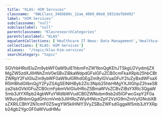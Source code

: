 ```yaml
--- 
 title: "KLAS: HIM Services" 
 classname:  "OWLClass_34bbb89c_12ae_40b9_80e8_5831dafb8492" 
 label: "HIM Services" 
 subclassname: "null" 
 subclasslabel: "null" 
 parentclassname: "KlasresearchCategories" 
 parentclasslabel: "KLAS" 
 equalentCollections: ['Healthcare IT News: Data Management','Healthcare IT News: Health IT','Healthcare IT News: Health Information Technology (HIT)','Healthcare IT Today: Health Information Management (HIM)','Healthcare IT News: Epic System'] 
 collections: ['KLAS: HIM Services']
 aliases:  "/topic/klas-him-services"  
 searchCategory: "topic" 
---
```

SGVhbHRoIEluZm9ybWF0aW9uIE1hbmFnZW1lbnQgKEhJTSkgU2VydmljZXMgZW5zdXJlIHNhZmV0eSBvZiBkaWdpdGFsIGFuZCB0cmFkaXRpb25hbCBtZWRpY2FsIGluZm9ybWF0aW9uIGRhdGEgZm9yIGVuaGFuY2luZyBxdWFsaXR5IHBhdGllbnQgY2FyZS4gSElNIHByb2Zlc3Npb25hbHMgYXJlIGhpZ2hseSBza2lsbGVkIGFuZCB0cmFpbmVkIGluIHRoZSBmaWVsZCBvZiBsYXRlc3QgaW5mb3JtYXRpb24gbWFuYWdlbWVudCB0ZWNobm9sb2d5IGFwcGxpY2F0aW9ucyBhbmQgdGhlcmVmb3JlIHRoZWlyIHNlcnZpY2VzIG9mZmVyIGNvbXBsZXRlLCBhY2N1cmF0ZSwgYW5kIHNlY3VyZSBoZWFsdGggaW5mb3JtYXRpb24gb2YgcGF0aWVudHMu